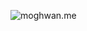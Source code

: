 ![moghwan.me](https://github.com/moghwan/moghwan/raw/master/bio.gif)

<!--
    
    It's still a .md file, right?

-->
